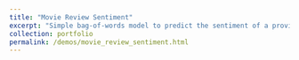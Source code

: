 ```yaml
---
title: "Movie Review Sentiment"
excerpt: "Simple bag-of-words model to predict the sentiment of a provided movie review. Try it out yourself!"
collection: portfolio
permalink: /demos/movie_review_sentiment.html
---
```

